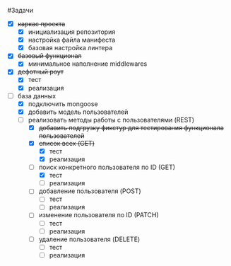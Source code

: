 #Задачи
- [X] ~~каркас проекта~~
  - [X] инициализация репозитория
  - [X] настройка файла манифеста
  - [X] базовая настройка линтера
- [X] ~~базовый функционал~~
  - [X] минимальное наполнение middlewares
- [X] ~~дефотный роут~~
  - [X] тест
  - [X] реализация
- [ ] база данных
  - [X] подключить mongoose
  - [X] добавить модель пользователей
  - [ ] реализовать методы работы с пользователями (REST)
    - [X] ~~добавить подгрузку фикстур для тестирования функционала пользователей~~
    - [X] ~~список всех (GET)~~
      - [X] тест
      - [X] реализация
    - [ ] поиск конкретного пользователя по ID (GET)
      - [X] тест
      - [ ] реализация
    - [ ] добавление пользователя (POST)
      - [ ] тест
      - [ ] реализация
    - [ ] изменение пользователя по ID (PATCH)
      - [ ] тест
      - [ ] реализация
    - [ ] удаление пользователя (DELETE)
      - [ ] тест
      - [ ] реализация
